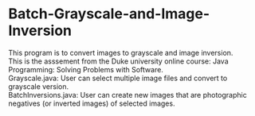 # Batch-Grayscale-and-Image-Inversion  
This program is to convert images to grayscale and image inversion.  
This is the asssement from the Duke university online course: Java Programming: Solving Problems with Software.   
Grayscale.java: User can select multiple image files and convert to grayscale version.  
BatchInversions.java: User can create new images that are photographic negatives (or inverted images) of selected images.  
